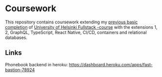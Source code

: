 # Coursework

This repository contains coursework extending my [previous basic completion](https://github.com/SNurmivaara/Fullstacking) of [University of Helsinki Fullstack -course](https://fullstackopen.com/en/) with the extensions 1, 2, GraphQL, TypeScript, React Native, CI/CD, containers and relational databases.

## Links

Phonebook backend in heroku: https://dashboard.heroku.com/apps/fast-bastion-78924